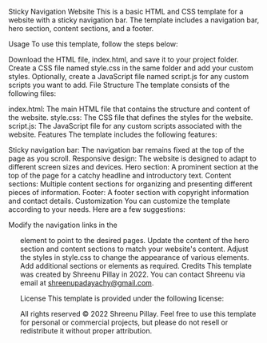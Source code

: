 Sticky Navigation Website
This is a basic HTML and CSS template for a website with a sticky navigation bar. The template includes a navigation bar, hero section, content sections, and a footer.

Usage
To use this template, follow the steps below:

Download the HTML file, index.html, and save it to your project folder.
Create a CSS file named style.css in the same folder and add your custom styles.
Optionally, create a JavaScript file named script.js for any custom scripts you want to add.
File Structure
The template consists of the following files:

index.html: The main HTML file that contains the structure and content of the website.
style.css: The CSS file that defines the styles for the website.
script.js: The JavaScript file for any custom scripts associated with the website.
Features
The template includes the following features:

Sticky navigation bar: The navigation bar remains fixed at the top of the page as you scroll.
Responsive design: The website is designed to adapt to different screen sizes and devices.
Hero section: A prominent section at the top of the page for a catchy headline and introductory text.
Content sections: Multiple content sections for organizing and presenting different pieces of information.
Footer: A footer section with copyright information and contact details.
Customization
You can customize the template according to your needs. Here are a few suggestions:

Modify the navigation links in the <ul> element to point to the desired pages.
Update the content of the hero section and content sections to match your website's content.
Adjust the styles in style.css to change the appearance of various elements.
Add additional sections or elements as required.
Credits
This template was created by Shreenu Pillay in 2022. You can contact Shreenu via email at shreenupadayachy@gmail.com.

License
This template is provided under the following license:

All rights reserved © 2022 Shreenu Pillay.
Feel free to use this template for personal or commercial projects, but please do not resell or redistribute it without proper attribution.